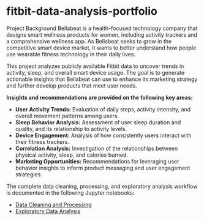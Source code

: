 # fitbit-data-analysis-portfolio
Project Background
Bellabeat is a health-focused technology company that designs smart wellness products for women, including activity trackers and a comprehensive wellness app. As Bellabeat seeks to grow in the competitive smart device market, it wants to better understand how people use wearable fitness technology in their daily lives.

This project analyzes publicly available Fitbit data to uncover trends in activity, sleep, and overall smart device usage. The goal is to generate actionable insights that Bellabeat can use to enhance its marketing strategy and further develop products that meet user needs.

**Insights and recommendations are provided on the following key areas:**

- **User Activity Trends:** Evaluation of daily steps, activity intensity, and overall movement patterns among users.
- **Sleep Behavior Analysis:** Assessment of user sleep duration and quality, and its relationship to activity levels.
- **Device Engagement:** Analysis of how consistently users interact with their fitness trackers.
- **Correlation Analysis:** Investigation of the relationships between physical activity, sleep, and calories burned.
- **Marketing Opportunities:** Recommendations for leveraging user behavior insights to inform product messaging and user engagement strategies.

The complete data cleaning, processing, and exploratory analysis workflow is documented in the following Jupyter notebooks:

- [Data Cleaning and Processing](notebooks/Fitbit_Process_Phase.ipynb)
- [Exploratory Data Analysis](notebooks/Bellabeat_Fitbit_Analysis.ipynb)





